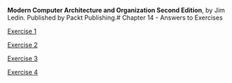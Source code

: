__Modern Computer Architecture and Organization Second Edition__, by Jim Ledin. Published by Packt Publishing.# Chapter 14 - Answers to Exercises

[Exercise 1](Ex__1_install_qiskit.md)

[Exercise 2](Ex__2_quantum_experience.md)

[Exercise 3](Ex__3_run_quantum_local.md)

[Exercise 4](Ex__4_run_quantum_computer.md)
